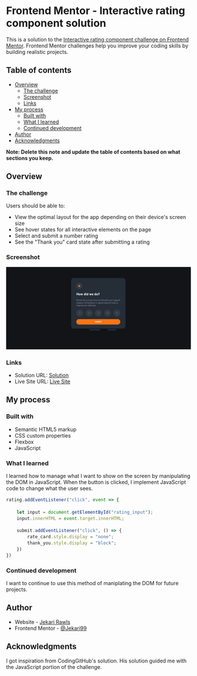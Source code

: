 # Frontend Mentor - Interactive rating component solution

This is a solution to the [Interactive rating component challenge on Frontend Mentor](https://www.frontendmentor.io/challenges/interactive-rating-component-koxpeBUmI). Frontend Mentor challenges help you improve your coding skills by building realistic projects. 

## Table of contents

- [Overview](#overview)
  - [The challenge](#the-challenge)
  - [Screenshot](#screenshot)
  - [Links](#links)
- [My process](#my-process)
  - [Built with](#built-with)
  - [What I learned](#what-i-learned)
  - [Continued development](#continued-development)
- [Author](#author)
- [Acknowledgments](#acknowledgments)

**Note: Delete this note and update the table of contents based on what sections you keep.**

## Overview

### The challenge

Users should be able to:

- View the optimal layout for the app depending on their device's screen size
- See hover states for all interactive elements on the page
- Select and submit a number rating
- See the "Thank you" card state after submitting a rating

### Screenshot

![](./images/screenshot.png)


### Links

- Solution URL: [Solution](https://www.frontendmentor.io/solutions/responsive-interactive-rating-component-Q4kaE_Rs4a)
- Live Site URL: [Live Site](https://frontend-mentor-rating-component-solution.netlify.app/)

## My process

### Built with

- Semantic HTML5 markup
- CSS custom properties
- Flexbox
- JavaScript

### What I learned

I learned how to manage what I want to show on the screen by manipulating the DOM in JavaScript. When the button is clicked, I implement JavaScript code to change what the user sees.

```js
rating.addEventListener("click", event => {

    let input = document.getElementById("rating_input");
    input.innerHTML = event.target.innerHTML;

    submit.addEventListener("click", () => {
        rate_card.style.display = "none";
        thank_you.style.display = "block";
    })
})
```

### Continued development

I want to continue to use this method of maniplating the DOM for future projects.

## Author

- Website - [Jekari Rawls](https://jekarirawlsportfolio.netlify.app/)
- Frontend Mentor - [@Jekari99](https://www.frontendmentor.io/profile/Jekari99)

## Acknowledgments

I got inspiration from CodingGitHub's solution. His solution guided me with the JavaScript portion of the challenge.

